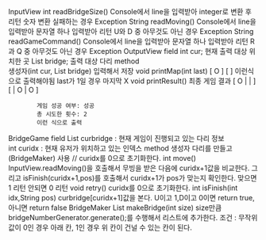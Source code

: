 
InputView
    int readBridgeSize()
        Console에서 line을 입력받아 integer로 변환 후 리턴
        숫자 변환 실패하는 경우 Exception 
    String readMoving()
        Console에서 line을 입력받아 문자열 하나 입력받아 리턴
        U와 D 중 아무것도 아닌 경우 Exception
    String readGameCommand()
        Console에서 line을 입력받아 문자열 하나 입력받아 리턴
        R과 Q 중 아무것도 아닌 경우 Exception
OutputView
    field
        int cur; 현재 출력 대상 위치한 곳
        List<String> bridge; 출력 대상 다리 
    method    
        생성자(int cur, List<String> bridge) 
            입력해서 저장
        void printMap(int last)
            [ O ]
            [   ]
            이런식으로 출력해야됨
        last가 1일 경우 마지막 X
        void printResult()
            최종 게임 결과
            [ O |   |   ]
            [   | O | O ]
            
            게임 성공 여부: 성공
            총 시도한 횟수: 2
            이런 식으로 출력
BridgeGame
    field
        List<String> curbridge : 현재 게임이 진행되고 있는 다리 정보  
        int curidx : 현재 유저가 위치하고 있는 인덱스
    method
        생성자
            다리를 만들고(BridgeMaker) 사용 // curidx를 0으로 초기화한다.
        int move()
            InputView.readMoving()을 호출해서 무빙을 받은 다음에 curidx+1값을 비교한다.
            그리고 isFinish(curidx+1,pos)를 호출해서 curidx+1가 pos가 맞는지 확인한다.
            맞으면 1 리턴 안되면 0 리턴
        void retry()
            curidx를 0으로 초기화한다.
        int isFinish(int idx,String pos)
            curbridge[curidx+1]값을 본다. U이고 1,D이고 0이면 return true, 아니면 return false
BridgeMaker
    List<String> makeBridge(int size)
        size만큼 bridgeNumberGenerator.generate();를 수행해서 리스트에 추가한다.
        조건 : 무작위 값이 0인 경우 아래 칸, 1인 경우 위 칸이 건널 수 있는 칸이 된다.